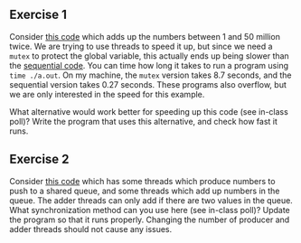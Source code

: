 ## Exercise 1

Consider [this code](mutex_ex.cpp) which adds up the numbers between 1 and 50 million twice.
We are trying to use threads to speed it up, but since we need a `mutex` to protect the global variable, this actually ends up being slower than the [sequential code](seq_ex.cpp).
You can time how long it takes to run a program using `time ./a.out`.
On my machine, the `mutex` version takes 8.7 seconds, and the sequential version takes 0.27 seconds.
These programs also overflow, but we are only interested in the speed for this example.

What alternative would work better for speeding up this code (see in-class poll)?
Write the program that uses this alternative, and check how fast it runs.

## Exercise 2

Consider [this code](add_ex.cpp) which has some threads which produce numbers to push to a shared queue, and some threads which add up numbers in the queue.
The adder threads can only add if there are two values in the queue.
What synchronization method can you use here (see in-class poll)?
Update the program so that it runs properly.
Changing the number of producer and adder threads should not cause any issues.

